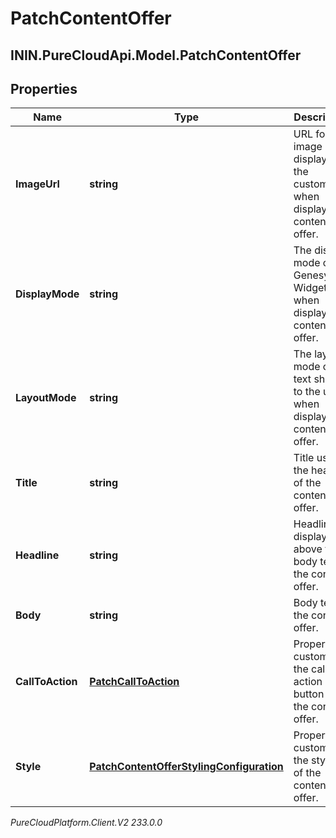 # PatchContentOffer

## ININ.PureCloudApi.Model.PatchContentOffer

## Properties

|Name | Type | Description | Notes|
|------------ | ------------- | ------------- | -------------|
| **ImageUrl** | **string** | URL for image displayed to the customer when displaying content offer. | [optional] |
| **DisplayMode** | **string** | The display mode of Genesys Widgets when displaying content offer. | [optional] |
| **LayoutMode** | **string** | The layout mode of the text shown to the user when displaying content offer. | [optional] |
| **Title** | **string** | Title used in the header of the content offer. | [optional] |
| **Headline** | **string** | Headline displayed above the body text of the content offer. | [optional] |
| **Body** | **string** | Body text of the content offer. | [optional] |
| **CallToAction** | [**PatchCallToAction**](PatchCallToAction) | Properties customizing the call to action button on the content offer. | [optional] |
| **Style** | [**PatchContentOfferStylingConfiguration**](PatchContentOfferStylingConfiguration) | Properties customizing the styling of the content offer. | [optional] |



_PureCloudPlatform.Client.V2 233.0.0_

